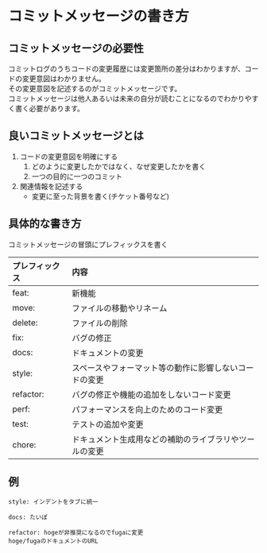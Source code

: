 # コミットメッセージの書き方
## コミットメッセージの必要性
コミットログのうちコードの変更履歴には変更箇所の差分はわかりますが、コードの変更意図はわかりません。  
その変更意図を記述するのがコミットメッセージです。  
コミットメッセージは他人あるいは未来の自分が読むことになるのでわかりやすく書く必要があります。  


## 良いコミットメッセージとは
1. コードの変更意図を明確にする
    1. どのように変更したかではなく、なぜ変更したかを書く
    2. 一つの目的に一つのコミット
2. 関連情報を記述する
    - 変更に至った背景を書く(チケット番号など)


## 具体的な書き方
コミットメッセージの冒頭にプレフィックスを書く

| プレフィックス | 内容 |
|:---|:---|
|feat: |新機能 |
|move: |ファイルの移動やリネーム |
|delete: |ファイルの削除 |
|fix: |バグの修正 |
|docs: |ドキュメントの変更 |
|style: |スペースやフォーマット等の動作に影響しないコードの変更 |
|refactor: |バグの修正や機能の追加をしないコード変更 |
|perf: |パフォーマンスを向上のためのコード変更 |
|test: |テストの追加や変更|
|chore: |ドキュメント生成用などの補助のライブラリやツールの変更 |


## 例

`style: インデントをタブに統一`  

`docs: たいぽ`  

```
refactor: hogeが非推奨になるのでfugaに変更
hoge/fugaのドキュメントのURL
```  



